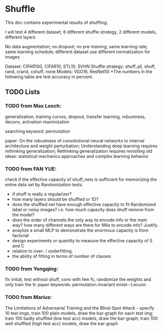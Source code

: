 # Shuffle
This doc contains experimental results of shuffling.

I will test 4 different dataset, 6 different shuffle strategy, 2 different models, different layers.

No data augmentation; no dropout; no pre-training; same learning rate; same learning schedule; different dataset use different normalization for images

Dataset: CIFAR100, CIFAR10, STL10, SVHN
Shuffle strategy: shuff_all, shuff, rand, crand, cshuff, none
Models: VGG16, ResNet50
*The numbers in the following table are test accuracy in percent.

## TODO Lists

### TODO from Max Losch:
generalization, training curves, dropout, transfer learning, robustness, deconv, activation maximization 

searching keyword: permutation

paper: On the robustness of convolutional neural networks to internal architecture and weight perturbation; Understanding deep learning requires rethinking generalization; Rethinking generalization requires revisiting old ideas: statistical mechanics approaches and complex learning behavior

### TODO from FAN YUE:
check if the effective capacity of shuff_nets is sufficient for memorizing the entire data set by Randomization tests.

- if shuff is really a regularizer?
- how many layers should be shuffled or 1D?
- does the shuffled net have enough effective capacity to fit Randomized label or noisy images? i.e. how much capacity does shuff remove from the model?
- does the order of channels the only way to encode info or the main way? how many different ways are there for NNs to encode info? Justify.
- anaylize a small MLP to demonstrate the enormous capacity is from factorial
- design experiments or quantity to measure the effective capacity of S and C
- relation to over- / underfitting.
- the ability of fitting in terms of number of classes

### TODO from Yongqing: 
fix initial, test without shuff, conv with few fc, randomize the weights and only train the fc
paper keywords: permutation invariant mnist--Lecunn

### TODO from Marius: 
The Limitations of Adversarial Training and the Blind-Spot Attack - specify 10 test imgs, train 100 plain models, draw the bar-graph for each test img; train 100 badly shuffled (low test acc) models, draw the bar-graph; train 100 well shuffled (high test acc) models, draw the bar-graph

